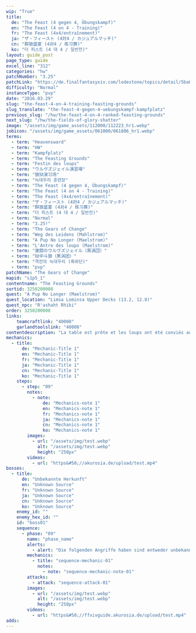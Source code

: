 ```yaml
---
wip: "True"
title:
  de: "The Feast (4 gegen 4, Übungskampf)"
  en: "The Feast (4 on 4 - Training)"
  fr: "The Feast (4x4/entraînement)"
  ja: "ザ・フィースト (4対4 / カジュアルマッチ)"
  cn: "群狼盛宴 (4对4 / 练习赛)"
  ko: "더 피스트 (4 대 4 / 일반전)"
layout: guide_post
page_type: guide
excel_line: "312"
categories: "hw"
patchNumber: "3.25"
patchLink: "https://de.finalfantasyxiv.com/lodestone/topics/detail/5ba679f4953ac22870685c097b8088e634127ef0"
difficulty: "Normal"
instanceType: "pvp"
date: "2016.03.29"
slug: "the-feast-4-on-4-training-feasting-grounds"
slug_translate: "the-feast-4-gegen-4-uebungskampf-kampfplatz"
previous_slug: "/hw/the-feast-4-on-4-ranked-feasting-grounds"
next_slug: "/hw/the-fields-of-glory-shatter"
image: "/assets/img/game_assets/112000/112223_hr1.webp"
jobicon: "/assets/img/game_assets/061000/061806_hr1.webp"
terms:
  - term: "Heavensward"
  - term: "HW"
  - term: "Kampfplatz"
  - term: "The Feasting Grounds"
  - term: "Festin des loups"
  - term: "ウルヴズジェイル演習場"
  - term: "狼狱演习场"
  - term: "늑대우리 훈련장"
  - term: "The Feast (4 gegen 4, Übungskampf)"
  - term: "The Feast (4 on 4 - Training)"
  - term: "The Feast (4x4/entraînement)"
  - term: "ザ・フィースト (4対4 / カジュアルマッチ)"
  - term: "群狼盛宴 (4对4 / 练习赛)"
  - term: "더 피스트 (4 대 4 / 일반전)"
  - term: "Normal"
  - term: "3.25!"
  - term: "The Gears of Change"
  - term: "Weg des Leidens (Mahlstrom)"
  - term: "A Pup No Longer (Maelstrom)"
  - term: "L'Antre des loups (Maelstrom)"
  - term: "激闘のウルヴズジェイル（黒渦団）"
  - term: "狱中斗狼（黑涡团）"
  - term: "격전의 늑대우리 (흑와단)"
  - term: "pvp"
patchName: "The Gears of Change"
mapid: "s1p5_1"
contentname: "The Feasting Grounds"
sortid: 3250200008
quest: "A Pup No Longer (Maelstrom)"
quest_location: "Limsa Lominsa Upper Decks (13.2, 12.8)"
quest_npc: "R'ashaht Rhiki"
order: 3250200008
links:
    teamcraftlink: "40008"
    garlandtoolslink: "40008"
contentdescription: "La table est prête et les loups ont été conviés au festin! Dévorerez-vous vos adversaires... ou serez-vous leur proie? Seules les bêtes les plus sauvages ont été invitées à ce banquet de chair et de sang. Alors acérez vos crocs et vos griffes et préparez-vous à vous repaître du cadavre de vos ennemis! Faites-en de la charpie, dépecez-les et érigez votre trône de chasseur avec leurs os!"
mechanics:
  - title:
      de: "Mechanic-Title 1"
      en: "Mechanic-Title 1"
      fr: "Mechanic-Title 1"
      ja: "Mechanic-Title 1"
      cn: "Mechanic-Title 1"
      ko: "Mechanic-Title 1"
    steps:
      - step: "09"
        notes:
          - note:
              de: "Mechanics-note 1"
              en: "Mechanics-note 1"
              fr: "Mechanics-note 1"
              ja: "Mechanics-note 1"
              cn: "Mechanics-note 1"
              ko: "Mechanics-note 1"
        images:
          - url: "/assets/img/test.webp"
            alt: "/assets/img/test.webp"
            height: "250px"
        videos:
          - url: "https&#58;//akurosia.de/upload/test.mp4"
bosses:
  - title:
      de: "Unbekannte Herkunft"
      en: "Unknown Source"
      fr: "Unknown Source"
      ja: "Unknown Source"
      cn: "Unknown Source"
      ko: "Unknown Source"
    enemy_id: ""
    enemy_hex_id: ""
    id: "boss01"
    sequence:
      - phase: "09"
        name: "phase_name"
        alerts:
          - alert: "Die folgenden Angriffe haben sind entweder unbekannt oder haben keine klare Herkunft"
        mechanics:
          - title: "sequence-mechanic-01"
            notes:
              - note: "sequence-mechanic-note-01"
        attacks:
          - attack: "sequence-attack-01"
        images:
          - url: "/assets/img/test.webp"
            alt: "/assets/img/test.webp"
            height: "250px"
        videos:
          - url: "https&#58;//ffxivguide.akurosia.de/upload/test.mp4"
adds:
---
```

